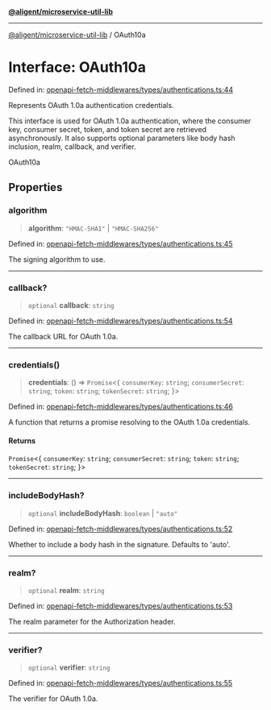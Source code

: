 [**@aligent/microservice-util-lib**](../modules.md)

***

[@aligent/microservice-util-lib](../modules.md) / OAuth10a

# Interface: OAuth10a

Defined in: [openapi-fetch-middlewares/types/authentications.ts:44](https://github.com/aligent/microservice-development-utilities/blob/e13483771966234032f5249dc36c2c31c71d7cf1/packages/microservice-util-lib/src/openapi-fetch-middlewares/types/authentications.ts#L44)

Represents OAuth 1.0a authentication credentials.

This interface is used for OAuth 1.0a authentication, where the consumer key, consumer secret,
token, and token secret are retrieved asynchronously. It also supports optional parameters
like body hash inclusion, realm, callback, and verifier.

 OAuth10a

## Properties

<a id="algorithm"></a>

### algorithm

> **algorithm**: `"HMAC-SHA1"` \| `"HMAC-SHA256"`

Defined in: [openapi-fetch-middlewares/types/authentications.ts:45](https://github.com/aligent/microservice-development-utilities/blob/e13483771966234032f5249dc36c2c31c71d7cf1/packages/microservice-util-lib/src/openapi-fetch-middlewares/types/authentications.ts#L45)

The signing algorithm to use.

***

<a id="callback"></a>

### callback?

> `optional` **callback**: `string`

Defined in: [openapi-fetch-middlewares/types/authentications.ts:54](https://github.com/aligent/microservice-development-utilities/blob/e13483771966234032f5249dc36c2c31c71d7cf1/packages/microservice-util-lib/src/openapi-fetch-middlewares/types/authentications.ts#L54)

The callback URL for OAuth 1.0a.

***

<a id="credentials"></a>

### credentials()

> **credentials**: () => `Promise`\<\{ `consumerKey`: `string`; `consumerSecret`: `string`; `token`: `string`; `tokenSecret`: `string`; \}\>

Defined in: [openapi-fetch-middlewares/types/authentications.ts:46](https://github.com/aligent/microservice-development-utilities/blob/e13483771966234032f5249dc36c2c31c71d7cf1/packages/microservice-util-lib/src/openapi-fetch-middlewares/types/authentications.ts#L46)

A function that returns a promise resolving to the OAuth 1.0a credentials.

#### Returns

`Promise`\<\{ `consumerKey`: `string`; `consumerSecret`: `string`; `token`: `string`; `tokenSecret`: `string`; \}\>

***

<a id="includebodyhash"></a>

### includeBodyHash?

> `optional` **includeBodyHash**: `boolean` \| `"auto"`

Defined in: [openapi-fetch-middlewares/types/authentications.ts:52](https://github.com/aligent/microservice-development-utilities/blob/e13483771966234032f5249dc36c2c31c71d7cf1/packages/microservice-util-lib/src/openapi-fetch-middlewares/types/authentications.ts#L52)

Whether to include a body hash in the signature. Defaults to 'auto'.

***

<a id="realm"></a>

### realm?

> `optional` **realm**: `string`

Defined in: [openapi-fetch-middlewares/types/authentications.ts:53](https://github.com/aligent/microservice-development-utilities/blob/e13483771966234032f5249dc36c2c31c71d7cf1/packages/microservice-util-lib/src/openapi-fetch-middlewares/types/authentications.ts#L53)

The realm parameter for the Authorization header.

***

<a id="verifier"></a>

### verifier?

> `optional` **verifier**: `string`

Defined in: [openapi-fetch-middlewares/types/authentications.ts:55](https://github.com/aligent/microservice-development-utilities/blob/e13483771966234032f5249dc36c2c31c71d7cf1/packages/microservice-util-lib/src/openapi-fetch-middlewares/types/authentications.ts#L55)

The verifier for OAuth 1.0a.
